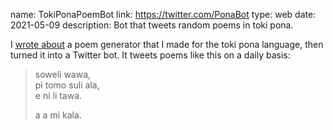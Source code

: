 name: TokiPonaPoemBot
link: https://twitter.com/PonaBot
type: web
date: 2021-05-09
description: Bot that tweets random poems in toki pona.

I [wrote about](/blog/toki-poetry.html) a poem generator that I made for the toki pona language, then turned it into a Twitter bot. It tweets poems like this on a daily basis:

> soweli wawa,  
> pi tomo suli ala,  
> e ni li tawa.  
>  
> a a mi kala.
